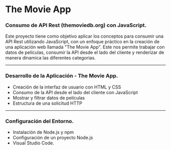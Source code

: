 # The Movie App
###  Consumo de API Rest (themoviedb.org) con JavaScript.

Este proyecto tiene como objetivo aplicar los conceptos para consumir una API Rest utilizando JavaScript, con un enfoque práctico en la creación de una aplicación web llamada "The Movie App". Este nos permite  trabajar con datos de películas,  consumir la API desde el lado del cliente y renderizar de manera dinamica las diferentes categorias.

------------
### Desarrollo de la Aplicación - The Movie App. 
   - Creación de la interfaz de usuario con HTML y CSS
   - Consumo de la API desde el lado del cliente con JavaScript
   - Mostrar y filtrar datos de películas
   - Estructura de una solicitud HTTP

------------
### Configuración del Entorno.
   - Instalación de Node.js y npm
   - Configuración de un proyecto Node.js
   - Visual Studio Code.
